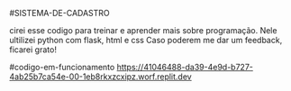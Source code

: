 #SISTEMA-DE-CADASTRO

cirei esse codigo para treinar e aprender mais sobre programação.
Nele ultilizei python com flask, html e css
Caso poderem me dar um feedback, ficarei grato!

#codigo-em-funcionamento
https://41046488-da39-4e9d-b727-4ab25b7ca54e-00-1eb8rkxzcxipz.worf.replit.dev
